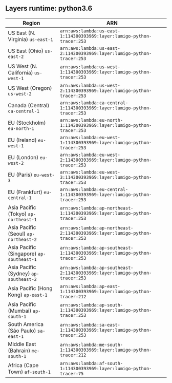 Layers runtime: python3.6
----
| Region | ARN |
| --- | --- |
|US East (N. Virginia)  `us-east-1`|`arn:aws:lambda:us-east-1:114300393969:layer:lumigo-python-tracer:253`|
|US East (Ohio)  `us-east-2`|`arn:aws:lambda:us-east-2:114300393969:layer:lumigo-python-tracer:253`|
|US West (N. California)  `us-west-1`|`arn:aws:lambda:us-west-1:114300393969:layer:lumigo-python-tracer:253`|
|US West (Oregon)  `us-west-2`|`arn:aws:lambda:us-west-2:114300393969:layer:lumigo-python-tracer:253`|
|Canada (Central)  `ca-central-1`|`arn:aws:lambda:ca-central-1:114300393969:layer:lumigo-python-tracer:253`|
|EU (Stockholm)  `eu-north-1`|`arn:aws:lambda:eu-north-1:114300393969:layer:lumigo-python-tracer:253`|
|EU (Ireland)  `eu-west-1`|`arn:aws:lambda:eu-west-1:114300393969:layer:lumigo-python-tracer:253`|
|EU (London)  `eu-west-2`|`arn:aws:lambda:eu-west-2:114300393969:layer:lumigo-python-tracer:253`|
|EU (Paris)  `eu-west-3`|`arn:aws:lambda:eu-west-3:114300393969:layer:lumigo-python-tracer:253`|
|EU (Frankfurt)  `eu-central-1`|`arn:aws:lambda:eu-central-1:114300393969:layer:lumigo-python-tracer:253`|
|Asia Pacific (Tokyo)  `ap-northeast-1`|`arn:aws:lambda:ap-northeast-1:114300393969:layer:lumigo-python-tracer:253`|
|Asia Pacific (Seoul)  `ap-northeast-2`|`arn:aws:lambda:ap-northeast-2:114300393969:layer:lumigo-python-tracer:253`|
|Asia Pacific (Singapore)  `ap-southeast-1`|`arn:aws:lambda:ap-southeast-1:114300393969:layer:lumigo-python-tracer:253`|
|Asia Pacific (Sydney)  `ap-southeast-2`|`arn:aws:lambda:ap-southeast-2:114300393969:layer:lumigo-python-tracer:253`|
|Asia Pacific (Hong Kong)  `ap-east-1`|`arn:aws:lambda:ap-east-1:114300393969:layer:lumigo-python-tracer:212`|
|Asia Pacific (Mumbai)  `ap-south-1`|`arn:aws:lambda:ap-south-1:114300393969:layer:lumigo-python-tracer:253`|
|South America (São Paulo)  `sa-east-1`|`arn:aws:lambda:sa-east-1:114300393969:layer:lumigo-python-tracer:253`|
|Middle East (Bahrain)  `me-south-1`|`arn:aws:lambda:me-south-1:114300393969:layer:lumigo-python-tracer:212`|
|Africa (Cape Town)  `af-south-1`|`arn:aws:lambda:af-south-1:114300393969:layer:lumigo-python-tracer:75`|
